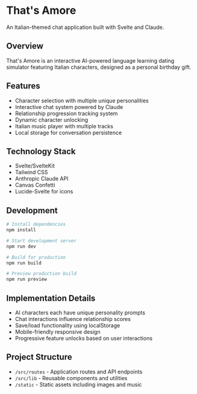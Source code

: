 # That's Amore

An Italian-themed chat application built with Svelte and Claude.

## Overview

That's Amore is an interactive AI-powered language learning dating simulator featuring Italian characters, designed as a personal birthday gift. 

## Features

- Character selection with multiple unique personalities
- Interactive chat system powered by Claude
- Relationship progression tracking system
- Dynamic character unlocking
- Italian music player with multiple tracks
- Local storage for conversation persistence

## Technology Stack

- Svelte/SvelteKit
- Tailwind CSS
- Anthropic Claude API
- Canvas Confetti
- Lucide-Svelte for icons

## Development

```bash
# Install dependencies
npm install

# Start development server
npm run dev

# Build for production
npm run build

# Preview production build
npm run preview
```

## Implementation Details

- AI characters each have unique personality prompts
- Chat interactions influence relationship scores
- Save/load functionality using localStorage
- Mobile-friendly responsive design
- Progressive feature unlocks based on user interactions

## Project Structure

- `/src/routes` - Application routes and API endpoints
- `/src/lib` - Reusable components and utilities
- `/static` - Static assets including images and music
